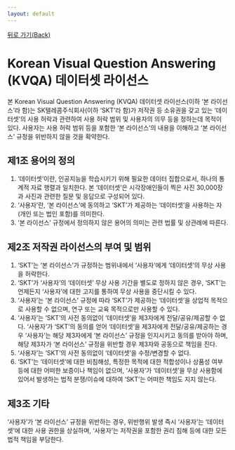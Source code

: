 ```yaml
---
layout: default
---
```


[뒤로 가기(Back)](./index.html)

# Korean Visual Question Answering (KVQA) 데이터셋 라이선스

본 Korean Visual Question Answering (KVQA) 데이터셋 라이선스(이하 ‘본 라이선스’라 함)는 SK텔레콤주식회사(이하 ‘SKT’라 함)가 저작권 등 소유권을 갖고 있는 ‘데이터셋’의 사용 허락과 관련하여 사용 허락 범위 및 사용자의 의무 등을 정하는데 목적이 있다.
사용자는 사용 허락 범위 등을 포함한 ‘본 라이선스’의 내용을 이해하고 ‘본 라이선스’ 규정을 위반하지 않을 것을 확약한다.

## 제1조 용어의 정의
1.  ‘데이터셋’이란, 인공지능을 학습시키기 위해 필요한 데이터 집합으로서, 하나의 통계적 자료 행렬과 일치한다. 본 ‘데이터셋’은 시각장애인들이 찍은 사진 30,000장과 사진과 관련한 질문 및 응답으로 구성되어 있다.
2.  ‘사용자’란, ‘본 라이선스’에 동의하고 ‘SKT’가 제공하는 ‘데이터셋’을 사용하는 자(개인 또는 법인 포함)를 의미한다.
3.  ‘본 라이선스’ 규정에서 정의하지 않은 용어의 의미는 관련 법률 및 상관례에 따른다.

## 제2조 저작권 라이선스의 부여 및 범위
1.  ‘SKT’는 ‘본 라이선스’가 규정하는 범위내에서 ‘사용자’에게 ‘데이터셋’의 무상 사용을 허락한다.
2.  ‘SKT’가 ‘사용자’의 ‘데이터셋’ 무상 사용 기간을 별도로 정하지 않은 경우, ‘SKT’는 언제든지 ‘사용자’에 대한 고지를 통하여 무상 사용을 중단시킬 수 있다.
3.  ‘사용자’는 ‘본 라이선스’ 규정에 따라 ‘SKT’가 제공하는 ‘데이터셋’을 상업적 목적으로 사용할 수 없으며, 연구 또는 교육 목적으로만 사용할 수 있다. 
4.  ‘사용자’는 ‘SKT’의 사전 동의없이 ‘데이터셋’을 제3자에게 전달/공유/제공할 수 없다. ‘사용자’가 ‘SKT’의 동의를 얻어 ‘데이터셋’을 제3자에게 전달/공유/제공하는 경우 ‘사용자’는 해당 제3자에게 ‘본 라이선스’ 규정을 인지시키고 동의를 받아야 하며, 해당 제3자가 ‘본 라이선스’ 규정을 위반할 경우 제3자와 공동으로 책임을 진다.
5.  ‘사용자’는 ‘SKT’의 사전 동의없이 ‘데이터셋’을 수정/변경할 수 없다.
6.  ‘SKT’는 ‘데이터셋’에 대한 비침해성, 특정한 목적에 대한 적합성이나 상품성 여부 등에 대한 어떠한 보증이나 책임이 없으며, ‘사용자’가 ‘데이터셋’을 무상 사용함에 있어서 발생하는 법적 분쟁/이슈에 대하여 ‘SKT’는 어떠한 책임도 지지 않는다.

## 제3조 기타
‘사용자’가 ‘본 라이선스’ 규정을 위반하는 경우, 위반행위 발생 즉시 ‘사용자’는 ‘데이터셋’에 대한 사용 권한을 상실하며, ‘사용자’는 저작권을 포함한 권리 침해 등에 대한 모든 법적 책임을 부담한다.

